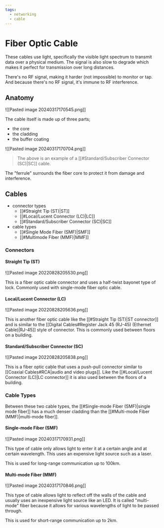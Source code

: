 ```yaml
---
tags:
  - networking
  - cable
---
```

# Fiber Optic Cable

These cables use light, specifically the visible light spectrum to transmit data over a physical medium. The signal is also slow to degrade which makes it perfect for transmission over long distances.

There's no RF signal, making it harder (not impossible) to monitor or tap. And because there's no RF signal, it's immune to RF interference.

## Anatomy

![[Pasted image 20240317170545.png]]

The cable itself is made up of three parts;

- the core
- the cladding
- the buffer coating

![[Pasted image 20240317170704.png]]

>The above is an example of a [[#Standard/Subscriber Connector (SC)|SC]] cable.

The "ferrule" surrounds the fiber core to protect it from damage and interference.

## Cables

- connector types
    - [[#Straight Tip (ST)|ST]]
    - [[#Local/Lucent Connector (LC)|LC]]
    - [[#Standard/Subscriber Connector (SC)|SC]]
- cable types
    - [[#Single Mode Fiber (SMF)|SMF]]
    - [[#Multimode Fiber (MMF)|MMF]]

### Connectors

#### Straight Tip (ST)

![[Pasted image 20220828205530.png]]

This is a fiber optic cable connector and uses a half-twist bayonet type of lock. Commonly used with single-mode fiber optic cable.

#### Local/Lucent Connector (LC)

![[Pasted image 20220828205636.png]]

This is another fiber optic cable like the [[#Straight Tip (ST)|ST connector]] and is similar to the [[Digital Cables#Register Jack 45 (RJ-45) (Ethernet Cable)|RJ-45]] style of connector. This is commonly used between floors on a building.

#### Standard/Subscriber Connector (SC)

![[Pasted image 20220828205838.png]]

This is a fiber optic cable that uses a push-pull connector similar to [[Coaxial Cables#RCA|audio and video plugs]]. Like the [[#Local/Lucent Connector (LC)|LC connector]] it is also used between the floors of a building.

### Cable Types

Between these two cable types, the [[#Single-mode Fiber (SMF)|single mode fiber]] has a much denser cladding than the [[#Multi-mode Fiber (MMF)|multi-mode fiber]].

#### Single-mode Fiber (SMF)

![[Pasted image 20240317170931.png]]

This type of cable only allows light to enter it at a certain angle and at certain wavelength. This uses an expensive light source such as a laser.

This is used for long-range communication up to 100km.

#### Multi-mode Fiber (MMF)

![[Pasted image 20240317170846.png]]

This type of cable allows light to reflect off the walls of the cable and usually uses an inexpensive light source like an LED. It is called "multi-mode" fiber because it allows for various wavelengths of light to be passed through.

This is used for short-range communication up to 2km.
